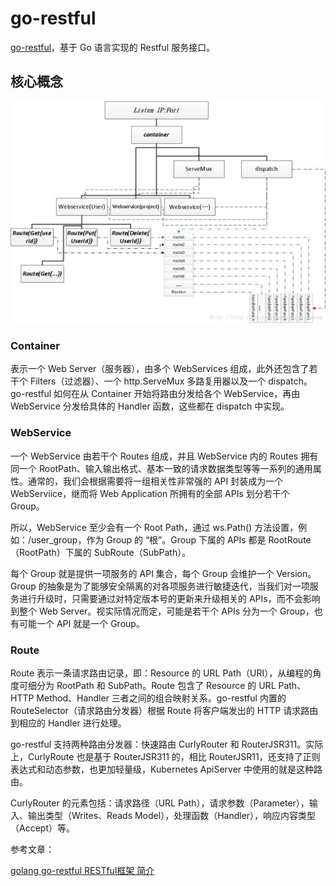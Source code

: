 # go-restful

[go-restful](https://github.com/emicklei/go-restful)，基于 Go 语言实现的 Restful 服务接口。

## 核心概念

![go-restful核心概念](../doc/images/go-restful.png)

### Container

表示一个 Web Server（服务器），由多个 WebServices 组成，此外还包含了若干个 Filters（过滤器）、一个 http.ServeMux 多路复用器以及一个 dispatch。go-restful 如何在从 Container 开始将路由分发给各个 WebService，再由 WebService 分发给具体的 Handler 函数，这些都在 dispatch 中实现。

### WebService

一个 WebService 由若干个 Routes 组成，并且 WebService 内的 Routes 拥有同一个 RootPath、输入输出格式、基本一致的请求数据类型等等一系列的通用属性。通常的，我们会根据需要将一组相关性非常强的 API 封装成为一个 WebServiice，继而将 Web Application 所拥有的全部 APIs 划分若干个 Group。

所以，WebService 至少会有一个 Root Path，通过 ws.Path() 方法设置，例如：/user_group，作为 Group 的 “根”。Group 下属的 APIs 都是 RootRoute（RootPath）下属的 SubRoute（SubPath）。

每个 Group 就是提供一项服务的 API 集合，每个 Group 会维护一个 Version。Group 的抽象是为了能够安全隔离的对各项服务进行敏捷迭代，当我们对一项服务进行升级时，只需要通过对特定版本号的更新来升级相关的 APIs，而不会影响到整个 Web Server。视实际情况而定，可能是若干个 APIs 分为一个 Group，也有可能一个 API 就是一个 Group。

### Route

Route 表示一条请求路由记录，即：Resource 的 URL Path（URI），从编程的角度可细分为 RootPath 和 SubPath。Route 包含了 Resource 的 URL Path、HTTP Method、Handler 三者之间的组合映射关系。go-restful 内置的 RouteSelector（请求路由分发器）根据 Route 将客户端发出的 HTTP 请求路由到相应的 Handler 进行处理。

go-restful 支持两种路由分发器：快速路由 CurlyRouter 和 RouterJSR311。实际上，CurlyRoute 也是基于 RouterJSR311 的，相比 RouterJSR11，还支持了正则表达式和动态参数，也更加轻量级，Kubernetes ApiServer 中使用的就是这种路由。

CurlyRouter 的元素包括：请求路径（URL Path），请求参数（Parameter），输入、输出类型（Writes、Reads Model），处理函数（Handler），响应内容类型（Accept）等。

参考文章：

[golang go-restful RESTful框架 简介](https://blog.csdn.net/whatday/article/details/109278845)
